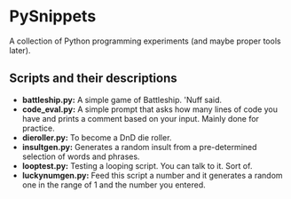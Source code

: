 # PySnippets
A collection of Python programming experiments (and maybe proper tools later).

## Scripts and their descriptions

* **battleship.py:** A simple game of Battleship. 'Nuff said.
* **code_eval.py:** A simple prompt that asks how many lines of code you have and prints a comment based on your input. Mainly done for practice.
* **dieroller.py:** To become a DnD die roller.
* **insultgen.py:** Generates a random insult from a pre-determined selection of words and phrases.
* **looptest.py:** Testing a looping script. You can talk to it. Sort of.
* **luckynumgen.py:** Feed this script a number and it generates a random one in the range of 1 and the number you entered.

